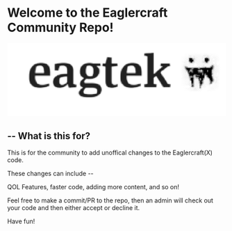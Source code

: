 # Welcome to the Eaglercraft Community Repo!

![Alt text](profileimages/image.png)

## -- What is this for?

This is for the community to add unoffical changes to the Eaglercraft(X) code.

These changes can include --

QOL Features, faster code, adding more content, and so on!


Feel free to make a commit/PR to the repo, then an admin will check out your code and then either accept or decline it.


Have fun!
